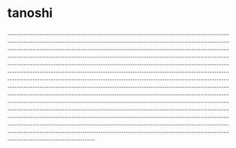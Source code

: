 # tanoshi
.........................................................................................................................................................................................................................................................................................................................................................................................................................................................................................................................................................................................................................................................................................................................................................................................................................................................................................................................................................................................................................................................................................................................................................................................................................................................................................................................................................................................................................................................................................................................................................................................................................................................................................................................................................................................................................................................